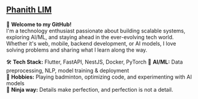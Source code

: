 ## [Phanith LIM](https://phanithlim.vercel.app/)  
👋 **Welcome to my GitHub!**  
I'm a technology enthusiast passionate about building scalable systems, exploring AI/ML, and staying ahead in the ever-evolving tech world. Whether it's web, mobile, backend development, or AI models, I love solving problems and sharing what I learn along the way.  

🛠️ **Tech Stack:** Flutter, FastAPI, NestJS, Docker, PyTorch
🤖 **AI/ML:** Data preprocessing, NLP, model training & deployment  
🎾 **Hobbies:** Playing badminton, optimizing code, and experimenting with AI models  
🎯 **Ninja way:** Details make perfection, and perfection is not a detail.  

